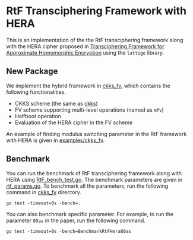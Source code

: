 # RtF Transciphering Framework with HERA
This is an implementation of the the RtF transciphering framework along with the HERA cipher proposed in [Transciphering Framework for Approximate Homomorphic Encryption](https://eprint.iacr.org/2020/1335) using the `lattigo` library.

## New Package
We implement the hybrid framework in [ckks_fv](./ckks_fv), which contains the following functionalities.
- CKKS scheme (the same as [ckks](./ckks))
- FV scheme supporting multi-level operations (named as `mfv`)
- Halfboot operation
- Evaluation of the HERA cipher in the FV scheme

An example of finding modulus switching parameter in the RtF framework with HERA is given in [examples/ckks_fv](./examples/ckks_fv).

## Benchmark
You can run the benchmark of RtF transciphering framework along with HERA using [RtF_bench_test.go](./ckks_fv/RtF_bench_test.go).
The benchmark parameters are given in [rtf_params.go](./ckks_fv/rtf_params.go).
To benchmark all the parameters, run the following command in [ckks_fv](./ckks_fv) directory.

```go test -timeout=0s -bench=. ```

You can also benchmark specific parameter.
For example, to run the parameter `80as` in the paper, run the following command.

```go test -timeout=0s -bench=BenchmarkRtFHera80as```

